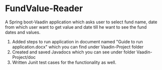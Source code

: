 # FundValue-Reader
A Spring boot-Vaadin application which asks user to select fund name, date from which user want to get value and date till he want to see the fund dates and values. 
1) Added steps to run application in document named "Guide to run application.docx"  which you can find under Vaadin-Project folder
2) Created and saved Javadocs which you can see under folder Vaadin-Project/doc
3) Written Junit test cases for the functionality as well.
